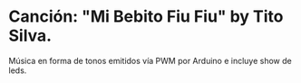 # Canción: "Mi Bebito Fiu Fiu" by Tito Silva.
 Música en forma de tonos emitidos vía PWM por Arduino e incluye show de leds.
